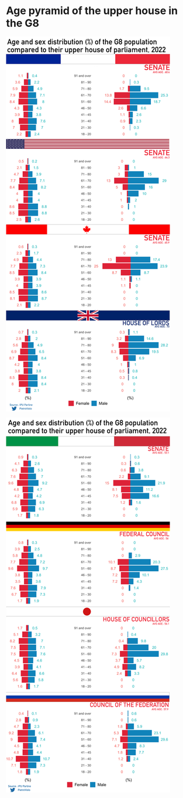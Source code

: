 # Age pyramid of the upper house in the G8

![Final product](https://github.com/PietroViolo/senate_pyramid/blob/main/Photoshop/FRA_USA_CAN_GBR.jpg)

![Final product](https://github.com/PietroViolo/senate_pyramid/blob/main/Photoshop/ITA_DEU_JPN_RUS.jpg)

